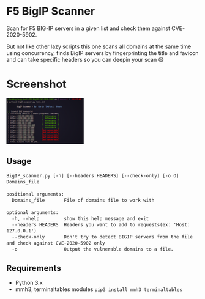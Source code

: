 # F5 BigIP Scanner
Scan for F5 BIG-IP servers in a given list and check them against CVE-2020-5902.

But not like other lazy scripts this one scans all domains at the same time using concurrency, finds BigIP servers by fingerprinting the title and favicon and can take specific headers so you can deepin your scan :smile:

# Screenshot
<img src="screenshot.png" width="40%"></img>

## Usage
```
BigIP_scanner.py [-h] [--headers HEADERS] [--check-only] [-o O] Domains_file

positional arguments:
  Domains_file       File of domains file to work with

optional arguments:
  -h, --help         show this help message and exit
  --headers HEADERS  Headers you want to add to requests(ex: 'Host: 127.0.0.1')
  --check-only       Don't try to detect BIGIP servers from the file and check against CVE-2020-5902 only
  -o                 Output the vulnerable domains to a file.
```

## Requirements
- Python 3.x
- mmh3, terminaltables modules `pip3 install mmh3 terminaltables`
